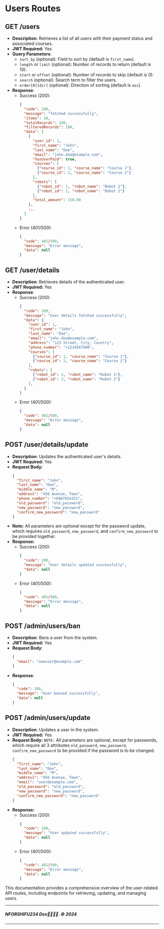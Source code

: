 # Users Routes

## GET /users
- **Description**: Retrieves a list of all users with their payment status and associated courses.
- **JWT Required:** Yes
- **Query Parameters**:
  - `sort_by` (optional): Field to sort by (default is `first_name`).
  - `length` or `limit` (optional): Number of records to return (default is 10).
  - `start` or `offset` (optional): Number of records to skip (default is 0).
  - `search` (optional): Search term to filter the users.
  - `order[0][dir]` (optional): Direction of sorting (default is `asc`).
- **Response**:
  - Success (200):
    ```json
    {
      "code": 200,
      "message": "fetched successfully",
      "items": 10,
      "totalRecords": 100,
      "filteredRecords": 100,
      "data": [
        {
          "user_id": 1,
          "first_name": "John",
          "last_name": "Doe",
          "email": "john.doe@example.com",
          "hasUserPaid": true,
          "courses": [
            {"course_id": 1, "course_name": "Course 1"},
            {"course_id": 2, "course_name": "Course 2"}
          ],
          "robots": [
            {"robot_id": 1, "robot_name": "Robot 1"},
            {"robot_id": 2, "robot_name": "Robot 2"}
          ],
          "total_amount": 150.00
        },
        ...
      ]
    }
    ```
  - Error (401/500):
    ```json
    {
      "code": 401/500,
      "message": "Error message",
      "data": null
    }
    ```

## GET /user/details
- **Description**: Retrieves details of the authenticated user.
- **JWT Required:** Yes
- **Response**:
  - Success (200):
    ```json
    {
      "code": 200,
      "message": "User details fetched successfully",
      "data": {
        "user_id": 1,
        "first_name": "John",
        "last_name": "Doe",
        "email": "john.doe@example.com",
        "address": "123 Street, City, Country",
        "phone_number": "+1234567890",
        "courses": [
          {"course_id": 1, "course_name": "Course 1"},
          {"course_id": 2, "course_name": "Course 2"}
        ],
        "robots": [
          {"robot_id": 1, "robot_name": "Robot 1"},
          {"robot_id": 2, "robot_name": "Robot 2"}
        ],
      }
    }
    ```
  - Error (401/500):
    ```json
    {
      "code": 401/500,
      "message": "Error message",
      "data": null
    }
    ```

## POST /user/details/update
- **Description**: Updates the authenticated user's details.
- **JWT Required:** Yes
- **Request Body:**
  ```json
  {
    "first_name": "John",
    "last_name": "Doe",
    "middle_name": "M",
    "address": "456 Avenue, Town",
    "phone_number": "+0987654321",
    "old_password": "old_password",
    "new_password": "new_password",
    "confirm_new_password": "new_password"
  }
  ```
- **Note:** All parameters are optional except for the password update, which requires `old_password`, `new_password`, and `confirm_new_password` to be provided together.
- **Response:**
  - Success (200):
    ```json
    {
      "code": 200,
      "message": "User details updated successfully",
      "data": null
    }
    ```
  - Error (401/500):
    ```json
    {
      "code": 401/500,
      "message": "Error message",
      "data": null
    }
    ```

## POST /admin/users/ban
- **Description**: Bans a user from the system.
- **JWT Required:** Yes
- **Request Body**:
  ```json
  {
    "email": "newuser@example.com"
  }
  ```
- **Response**:
  ```json
  {
    "code": 200,
    "message": "User banned successfully",
    "data": null
  }
  ```

## POST /admin/users/update
- **Description**: Updates a user in the system.
- **JWT Required:** Yes
- **Request Body:** `NOTE:` All parameters are optional, except for passwords, which require all 3 attributes `old_password`, `new_password`, `confirm_new_password` to be provided if the password is to be changed.
  ```json
  {
    "first_name": "John",
    "last_name": "Doe",
    "middle_name": "M",
    "address": "456 Avenue, Town",
    "email": "user@example.com",
    "old_password": "old_password",
    "new_password": "new_password",
    "confirm_new_password": "new_password"
  }
  ```
- **Response:**
  - Success (200):
    ```json
    {
      "code": 200,
      "message": "User updated successfully",
      "data": null
    }
    ```
  - Error (401/500):
    ```json
    {
      "code": 401/500,
      "message": "Error message",
      "data": null
    }
    ```

This documentation provides a comprehensive overview of the user-related API routes, including endpoints for retrieving, updating, and managing users.


---

##### NFORSHIFU234 Dev👨🏾‍💻🖤. &copy; 2024

---